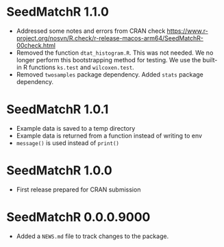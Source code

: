 # SeedMatchR 1.1.0

* Addressed some notes and errors from CRAN check https://www.r-project.org/nosvn/R.check/r-release-macos-arm64/SeedMatchR-00check.html
* Removed the function `dtat_histogram.R`. This was not needed. We no longer
perform this bootstrapping method for testing. We use the built-in R functions 
`ks.test` and `wilcoxen.test`. 
* Removed `twosamples` package dependency. Added `stats` package dependency. 

# SeedMatchR 1.0.1

* Example data is saved to a temp directory
* Example data is returned from a function instead of writing to env
* `message()` is used instead of `print()`

# SeedMatchR 1.0.0

* First release prepared for CRAN submission

# SeedMatchR 0.0.0.9000

* Added a `NEWS.md` file to track changes to the package.
